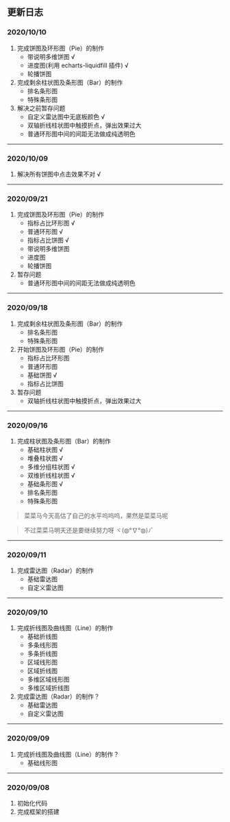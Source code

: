 ## 更新日志

### 2020/10/10
1. 完成饼图及环形图（Pie）的制作
    - 带说明多维饼图 √
    - 进度图(利用 echarts-liquidfill 插件) √
    - 轮播饼图
2. 完成剩余柱状图及条形图（Bar）的制作
    - 排名条形图
    - 特殊条形图
3. 解决之前暂存问题
    - 自定义雷达图中无底板颜色 √
    - 双轴折线柱状图中触摸折点，弹出效果过大
    - 普通环形图中间的间距无法做成纯透明色

---

### 2020/10/09
1. 解决所有饼图中点击效果不对 √

---

### 2020/09/21
1. 完成饼图及环形图（Pie）的制作
    - 指标占比环形图 √
    - 普通环形图 √
    - 指标占比饼图 √
    - 带说明多维饼图
    - 进度图
    - 轮播饼图
2. 暂存问题
    - 普通环形图中间的间距无法做成纯透明色

---


### 2020/09/18
1. 完成剩余柱状图及条形图（Bar）的制作    
    - 排名条形图
    - 特殊条形图
2. 开始饼图及环形图（Pie）的制作
    - 指标占比环形图
    - 普通环形图
    - 基础饼图 √
    - 指标占比饼图
3. 暂存问题
    - 双轴折线柱状图中触摸折点，弹出效果过大

---

### 2020/09/16
1. 完成柱状图及条形图（Bar）的制作    
    - 基础柱状图 √
    - 堆叠柱状图 √
    - 多维分组柱状图 √
    - 双维折线柱状图 √
    - 基础条形图 √
    - 排名条形图
    - 特殊条形图
> 菜菜马今天高估了自己的水平呜呜呜，果然是菜菜马呢

> 不过菜菜马明天还是要继续努力呀 ヾ(◍°∇°◍)ﾉﾞ
---

### 2020/09/11
1. 完成雷达图（Radar）的制作    
    - 基础雷达图
    - 自定义雷达图 

---

### 2020/09/10
1. 完成折线图及曲线图（Line）的制作
    - 基础折线图
    - 多条线形图
    - 多条折线图
    - 区域线形图
    - 区域折线图
    - 多维区域线形图
    - 多维区域折线图  
2. 完成雷达图（Radar）的制作？    
    - 基础雷达图
    - 自定义雷达图 

---

### 2020/09/09
1. 完成折线图及曲线图（Line）的制作？
    - 基础线形图
---

### 2020/09/08
1. 初始化代码
2. 完成框架的搭建